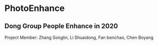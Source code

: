 # PhotoEnhance
## Dong Group People Enhance in 2020
Project Member: Zhang Songlin, Li Shuaidong, Fan benchao, Chen Boyang
